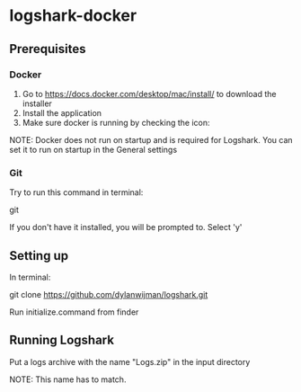 # logshark-docker

## Prerequisites 
### Docker
1. Go to https://docs.docker.com/desktop/mac/install/ to download the installer
2. Install the application
3. Make sure docker is running by checking the icon:

NOTE: Docker does not run on startup and is required for Logshark.
You can set it to run on startup in the General settings

### Git
Try to run this command in terminal: 

git

If you don't have it installed, you will be prompted to.
Select 'y'

## Setting up
In terminal:

git clone https://github.com/dylanwijman/logshark.git

Run initialize.command from finder

## Running Logshark
Put a logs archive with the name "Logs.zip" in the input directory

NOTE: This name has to match.
